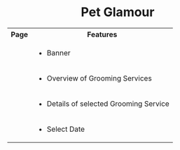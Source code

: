 <h1 align="center">Pet Glamour</h1>

<table width="100%">
  <tr>
    <th>Page</th>
    <th>Features</th>
  </tr>
  <tr>
    <td><img src="https://res.cloudinary.com/dmadox5xe/image/upload/c_scale,w_200/v1547500797/Pet%20Glamour/Screenshot_2019-01-14_at_22.16.48.png" alt=""></td>
    <td>
      <ul>
        <li>Banner</li>
      </ul>
    </td>
  </tr>
  <tr>
    <td><img src="https://res.cloudinary.com/dmadox5xe/image/upload/c_scale,w_200/v1547502235/Pet%20Glamour/Screenshot_2019-01-14_at_22.43.33.png" alt=""></td>
    <td>
      <ul>
        <li>Overview of Grooming Services</li>
      </ul>
    </td>
  </tr>
  <tr>
    <td><img src="https://res.cloudinary.com/dmadox5xe/image/upload/c_scale,w_200/v1547502424/Pet%20Glamour/Screenshot_2019-01-14_at_22.46.50.png" alt=""></td>
    <td>
      <ul>
        <li>Details of selected Grooming Service</li>
      </ul>
    </td>
  </tr>
  <tr>
    <td><img src="https://res.cloudinary.com/dmadox5xe/image/upload/c_scale,w_200/v1547502572/Pet%20Glamour/Screenshot_2019-01-14_at_22.49.14.png" alt=""><br><img src="https://res.cloudinary.com/dmadox5xe/image/upload/c_scale,w_200/v1547502673/Pet%20Glamour/Screenshot_2019-01-14_at_22.50.50.png" alt=""></td>
    <td>
      <ul>
        <li>Select Date</li>
      </ul>
    </td>
  </tr>
</table>

